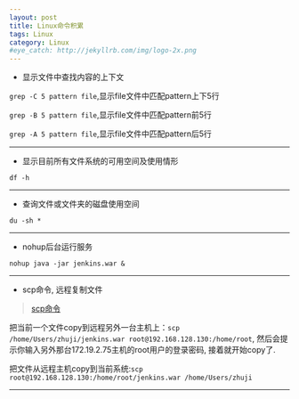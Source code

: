 ```yaml
---
layout: post
title: Linux命令积累
tags: Linux
category: Linux
#eye_catch: http://jekyllrb.com/img/logo-2x.png
---
```


- 显示文件中查找内容的上下文

`grep -C 5 pattern file`,显示file文件中匹配pattern上下5行

`grep -B 5 pattern file`,显示file文件中匹配pattern前5行

`grep -A 5 pattern file`,显示file文件中匹配pattern后5行

----------

<!--more-->
<!--more-->

- 显示目前所有文件系统的可用空间及使用情形

`df -h`

----------

- 查询文件或文件夹的磁盘使用空间

`du -sh *`

----------

- nohup后台运行服务

`nohup java -jar jenkins.war &`

----------

- scp命令, 远程复制文件

> [scp命令](http://www.cnblogs.com/hitwtx/archive/2011/11/16/2251254.html)

把当前一个文件copy到远程另外一台主机上：`scp /home/Users/zhuji/jenkins.war root@192.168.128.130:/home/root`, 然后会提示你输入另外那台172.19.2.75主机的root用户的登录密码, 接着就开始copy了.

把文件从远程主机copy到当前系统:`scp root@192.168.128.130:/home/root/jenkins.war /home/Users/zhuji`

----------